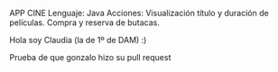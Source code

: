 APP CINE
Lenguaje: Java
Acciones:
 Visualización título y duración de películas.
Compra y reserva de butacas.


Hola soy Claudia (la de 1º de DAM) :)

Prueba de que gonzalo hizo su pull request
